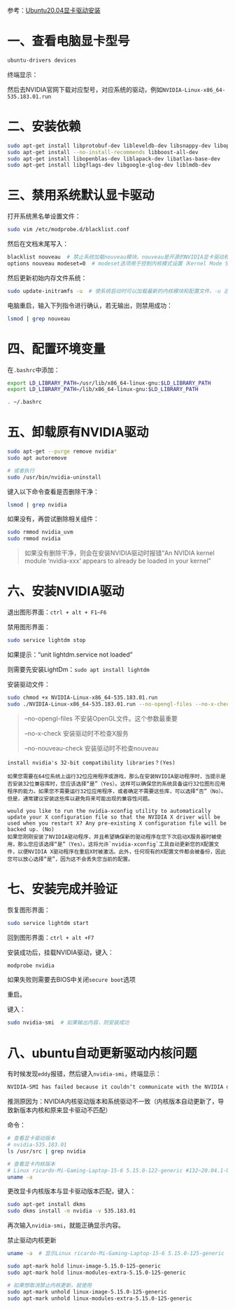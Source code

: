 
参考：[Ubuntu20.04显卡驱动安装](https://zhuanlan.zhihu.com/p/308407850)

# 一、查看电脑显卡型号

```bash
ubuntu-drivers devices
```

终端显示：

然后去NVIDIA官网下载对应型号，对应系统的驱动，例如`NVIDIA-Linux-x86_64-535.183.01.run`



# 二、安装依赖

```bash
sudo apt-get install libprotobuf-dev libleveldb-dev libsnappy-dev libopencv-dev libhdf5-serial-dev protobuf-compiler
sudo apt-get install --no-install-recommends libboost-all-dev
sudo apt-get install libopenblas-dev liblapack-dev libatlas-base-dev
sudo apt-get install libgflags-dev libgoogle-glog-dev liblmdb-dev
```



# 三、禁用系统默认显卡驱动

打开系统黑名单设置文件：

```bash
sudo vim /etc/modprobe.d/blacklist.conf
```

然后在文档末尾写入：

```bash
blacklist nouveau  # 禁止系统加载nouveau模块。nouveau是开源的NVIDIA显卡驱动程序，有时在安装官方的NVIDIA驱动程序时，需要先禁用nouveau以避免冲突。
options nouveau modeset=0  # modeset选项用于控制内核模式设置（Kernel Mode Setting, KMS），将其设置为0会禁用内核模式设置。尽管nouveau模块被黑名单禁止加载，这行设置参数的命令有时被添加以确保即使nouveau被加载，它也不会使用模式设置。
```

然后更新初始内存文件系统：

```bash
sudo update-initramfs -u  # 使系统启动时可以加载最新的内核模块和配置文件。-u 选项表示更新现有的initramfs镜像，而不是生成一个新的镜像。
```

电脑重启，输入下列指令进行确认，若无输出，则禁用成功：

```bash
lsmod | grep nouveau
```



# 四、配置环境变量

在`.bashrc`中添加：

```bash
export LD_LIBRARY_PATH=/usr/lib/x86_64-linux-gnu:$LD_LIBRARY_PATH
export LD_LIBRARY_PATH=/lib/x86_64-linux-gnu:$LD_LIBRARY_PATH
```

```bash
. ~/.bashrc
```



# 五、卸载原有NVIDIA驱动

```bash
sudo apt-get --purge remove nvidia*
sudo apt autoremove

# 或者执行
sudo /usr/bin/nvidia-uninstall
```

键入以下命令查看是否删除干净：

```bash
lsmod | grep nvidia
```

如果没有，再尝试删除相关组件：

```bash
sudo rmmod nvidia_uvm
sudo rmmod nvidia
```

> 如果没有删除干净，则会在安装NVIDIA驱动时报错“An NVIDIA kernel module ‘nvidia-xxx‘ appears to already be loaded in your kernel”



# 六、安装NVIDIA驱动

退出图形界面：`ctrl + alt + F1~F6`

禁用图形界面：

```bash
sudo service lightdm stop
```

如果提示：“unit lightdm.service not loaded”

则需要先安装LightDm：`sudo apt install lightdm`

安装驱动文件：

```bash
sudo chmod +x NVIDIA-Linux-x86_64-535.183.01.run
sudo ./NVIDIA-Linux-x86_64-535.183.01.run --no-opengl-files --no-x-check --no-nouveau-check
```

> –no-opengl-files                   不安装OpenGL文件。这个参数最重要
>
> –no-x-check                           安装驱动时不检查X服务
>
> –no-nouveau-check               安装驱动时不检查nouveau 


```
install nvidia's 32-bit compatibility libraries？(Yes)

如果您需要在64位系统上运行32位应用程序或游戏，那么在安装NVIDIA驱动程序时，当提示是否安装32位兼容库时，您应该选择“是”（Yes）。这样可以确保您的系统具备运行32位图形应用程序的能力。如果您不需要运行32位应用程序，或者确定不需要这些库，可以选择“否”（No）。
但是，通常建议安装这些库以避免将来可能出现的兼容性问题。

would you like to run the nvidia-xconfig utility to automatically update your X configuration file so that the NVIDIA X driver will be used when you restart X? Any pre-existing X configuration file will be backed up. (No)
如果您刚刚安装了NVIDIA驱动程序，并且希望确保新的驱动程序在您下次启动X服务器时被使用，那么您应该选择“是”（Yes）。这将允许`nvidia-xconfig`工具自动更新您的X配置文件，以便NVIDIA X驱动程序在重启X时被激活。此外，任何现有的X配置文件都会被备份，因此您可以放心选择“是”，因为这不会丢失您当前的配置。
```


# 七、安装完成并验证

恢复图形界面：

```bash
sudo service lightdm start
```

回到图形界面：`ctrl + alt +F7`

安装成功后，挂载NVIDIA驱动，键入：

```bash
modprobe nvidia
```

如果失败则需要去BIOS中关闭`secure boot`选项

重启。

键入：

```bash
sudo nvidia-smi  # 如果输出内容，则安装成功
```



# 八、ubuntu自动更新驱动内核问题

有时候发现`eddy`报错，然后键入`nvidia-smi`，终端显示：

```bash
NVIDIA-SMI has failed because it couldn‘t communicate with the NVIDIA driver.
```

推测原因为：NVIDIA内核驱动版本和系统驱动不一致（内核版本自动更新了，导致新版本内核和原来显卡驱动不匹配）

命令：

```bash
# 查看显卡驱动版本
# nvidia-535.183.01
ls /usr/src | grep nvidia

# 查看显卡内核版本
# Linux ricardo-Mi-Gaming-Laptop-15-6 5.15.0-122-generic #132~20.04.1-Ubuntu SMP Fri Aug 30 15:50:07 UTC 2024 x86_64 x86_64 x86_64 GNU/Linux
uname -a
```

更改显卡内核版本与显卡驱动版本匹配，键入：

```bash
sudo apt-get install dkms
sudo dkms install -m nvidia -v 535.183.01
```

再次输入`nvidia-smi`，就能正确显示内容。

禁止驱动内核更新

```bash
uname -a  # 显示Linux ricardo-Mi-Gaming-Laptop-15-6 5.15.0-125-generic #135~20.04.1-Ubuntu SMP Mon Oct 7 13:56:22 UTC 2024 x86_64 x86_64 x86_64 GNU/Linux

sudo apt-mark hold linux-image-5.15.0-125-generic
sudo apt-mark hold linux-modules-extra-5.15.0-125-generic

# 如果想取消禁止内核更新，就使用
sudo apt-mark unhold linux-image-5.15.0-125-generic
sudo apt-mark unhold linux-modules-extra-5.15.0-125-generic
```